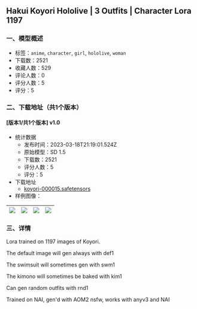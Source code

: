 ## Hakui Koyori Hololive | 3 Outfits | Character Lora 1197
### 一、模型概述

- 标签：`anime`, `character`, `girl`, `hololive`, `woman`
- 下载数：2521
- 收藏人数：529
- 评论人数：0
- 评分人数：5
- 评分：5

### 二、下载地址（共1个版本）

#### [版本1/共1个版本] v1.0

- 统计数据
  - 发布时间：2023-03-18T21:19:01.524Z
  - 原始模型：SD 1.5
  - 下载数：2521
  - 评分人数：5
  - 评分：5
- 下载地址
  - [koyori-000015.safetensors](https://civitai.com/api/download/models/25269)
- 样例图像：

| <img src="https://image.civitai.com/xG1nkqKTMzGDvpLrqFT7WA/219eeb0c-6865-40bb-5af2-a74574a7fd00/width=450/277162.jpeg" /> | <img src="https://image.civitai.com/xG1nkqKTMzGDvpLrqFT7WA/0964c8ae-5639-42cb-9b3b-fa06dfbce500/width=450/277165.jpeg" /> | <img src="https://image.civitai.com/xG1nkqKTMzGDvpLrqFT7WA/87fc0afc-fb82-42a7-ddff-78e5e7b54e00/width=450/277164.jpeg" /> | <img src="https://image.civitai.com/xG1nkqKTMzGDvpLrqFT7WA/b9049069-19f5-453d-6075-93ddef810900/width=450/277163.jpeg" /> |
| ---- | ---- | ---- | ---- |


### 三、详情
<p>Lora trained on 1197 images of Koyori.</p><p>The default image will gen always with def1</p><p>The swimsuit will sometimes gen with swm1</p><p>The kimono  will sometimes be baked with kim1</p><p>Can gen random outfits with rnd1</p><p>Trained on NAI, gen'd with AOM2 nsfw, works with anyv3 and NAI</p>